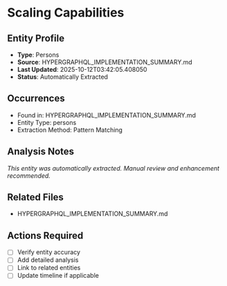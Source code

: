 # Scaling Capabilities

## Entity Profile
- **Type**: Persons
- **Source**: HYPERGRAPHQL_IMPLEMENTATION_SUMMARY.md
- **Last Updated**: 2025-10-12T03:42:05.408050
- **Status**: Automatically Extracted

## Occurrences
- Found in: HYPERGRAPHQL_IMPLEMENTATION_SUMMARY.md
- Entity Type: persons
- Extraction Method: Pattern Matching

## Analysis Notes
*This entity was automatically extracted. Manual review and enhancement recommended.*

## Related Files
- HYPERGRAPHQL_IMPLEMENTATION_SUMMARY.md

## Actions Required
- [ ] Verify entity accuracy
- [ ] Add detailed analysis
- [ ] Link to related entities
- [ ] Update timeline if applicable
